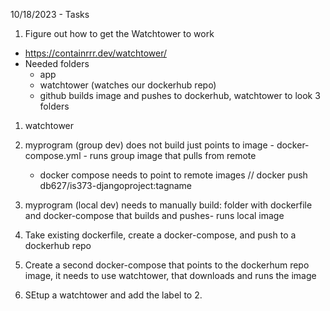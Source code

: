 10/18/2023 - Tasks
1. Figure out how to get the Watchtower to work
 - https://containrrr.dev/watchtower/
 - Needed folders 
    - app
    - watchtower (watches our dockerhub repo)
    - github builds image and pushes to dockerhub, watchtower to look
3 folders
1. watchtower
2. myprogram (group dev) does not build just points to image - docker-compose.yml - runs group image that pulls from remote 
    - docker compose needs to point to remote images
// docker push db627/is373-djangoproject:tagname <tagname is just the name of the branch you want to push to>
3. myprogram (local dev) needs to manually build:  folder with dockerfile and docker-compose that builds and pushes- runs local image


1. Take existing dockerfile, create a docker-compose, and push to a dockerhub repo
2. Create a second docker-compose that points to the dockerhum repo image, it needs to use watchtower, that downloads and runs the image
3. SEtup a watchtower and add the label to 2. 